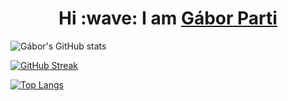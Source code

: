 <h1 align="center">
    Hi :wave: I am <a href="https://partigabor.github.io/" target="_blank">Gábor Parti</a>
</h1>

<!---https://shields.io/badges
![GitHub followers](https://img.shields.io/github/followers/partigabor?logo=github&style=flat)
![GitHub User's stars](https://img.shields.io/github/stars/partigabor?logo=github&style=flat)-->
 
![Gábor's GitHub stats](https://github-readme-stats.vercel.app/api?username=partigabor&show_icons=true&theme=solarized-dark&card_width=500)

[![GitHub Streak](https://streak-stats.demolab.com/?user=partigabor&theme=solarized-dark&card_width=500)](https://git.io/streak-stats)

[![Top Langs](https://github-readme-stats.vercel.app/api/top-langs/?username=partigabor&layout=donut&theme=solarized-dark&card_width=250&exclude_repo=&hide=makefile&size_weight=0&count_weight=1)](https://github.com/anuraghazra/github-readme-stats) 

<!---jupyter%20notebook-->

<!-- *** -->

<!---
partigabor/partigabor is a ✨ special ✨ repository because its `README.md` (this file) appears on your GitHub profile.
You can click the Preview link to take a look at your changes.
--->
